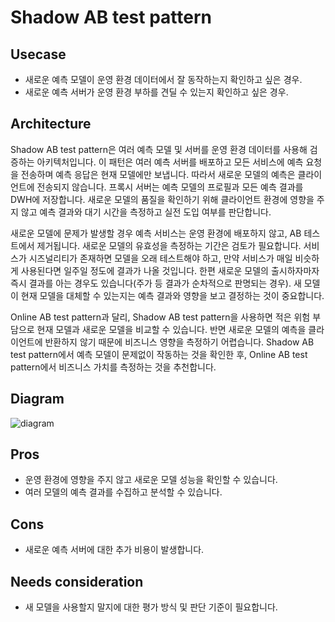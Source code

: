 # Shadow AB test pattern

## Usecase
- 새로운 예측 모델이 운영 환경 데이터에서 잘 동작하는지 확인하고 싶은 경우.
- 새로운 예측 서버가 운영 환경 부하를 견딜 수 있는지 확인하고 싶은 경우.


## Architecture
Shadow AB test pattern은 여러 예측 모델 및 서버를 운영 환경 데이터를 사용해 검증하는 아키텍처입니다. 이 패턴은 여러 예측 서버를 배포하고 모든 서비스에 예측 요청을 전송하며 예측 응답은 현재 모델에만 보냅니다. 따라서 새로운 모델의 예측은 클라이언트에 전송되지 않습니다. 프록시 서버는 예측 모델의 프로필과 모든 예측 결과를 DWH에 저장합니다. 새로운 모델의 품질을 확인하기 위해 클라이언트 환경에 영향을 주지 않고 예측 결과와 대기 시간을 측정하고 실전 도입 여부를 판단합니다. <br>

새로운 모델에 문제가 발생할 경우 예측 서비스는 운영 환경에 배포하지 않고, AB 테스트에서 제거됩니다. 새로운 모델의 유효성을 측정하는 기간은 검토가 필요합니다. 서비스가 시즈널리티가 존재하면 모델을 오래 테스트해야 하고, 만약 서비스가 매일 비슷하게 사용된다면 일주일 정도에 결과가 나올 것입니다. 한편 새로운 모델의 출시하자마자 즉시 결과를 아는 경우도 있습니다(주가 등 결과가 순차적으로 판명되는 경우). 새 모델이 현재 모델을 대체할 수 있는지는 예측 결과와 영향을 보고 결정하는 것이 중요합니다. <br>

Online AB test pattern과 달리, Shadow AB test pattern을 사용하면 적은 위험 부담으로 현재 모델과 새로운 모델을 비교할 수 있습니다. 반면 새로운 모델의 예측을 클라이언트에 반환하지 않기 때문에 비즈니스 영향을 측정하기 어렵습니다. Shadow AB test pattern에서 예측 모델이 문제없이 작동하는 것을 확인한 후, Online AB test pattern에서 비즈니스 가치를 측정하는 것을 추천합니다.



## Diagram
![diagram](diagram.png)


## Pros
- 운영 환경에 영향을 주지 않고 새로운 모델 성능을 확인할 수 있습니다.
- 여러 모델의 예측 결과를 수집하고 분석할 수 있습니다.

## Cons
- 새로운 예측 서버에 대한 추가 비용이 발생합니다.

## Needs consideration
- 새 모델을 사용할지 말지에 대한 평가 방식 및 판단 기준이 필요합니다.
